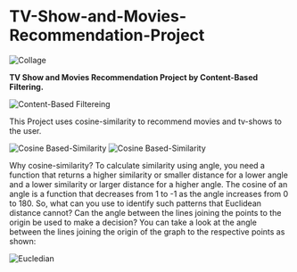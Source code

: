 # TV-Show-and-Movies-Recommendation-Project
![Collage](https://i.redd.it/128uj78z58m01.jpg)

**TV Show and Movies Recommendation Project by Content-Based Filtering.**

![Content-Based Filtereing](https://miro.medium.com/max/625/1*BME1JjIlBEAI9BV5pOO5Mg.png)


This Project uses cosine-similarity to recommend movies and tv-shows to the user.

![Cosine Based-Similarity](https://wikimedia.org/api/rest_v1/media/math/render/svg/1d94e5903f7936d3c131e040ef2c51b473dd071d)
![Cosine Based-Similarity](https://www.oreilly.com/library/view/statistics-for-machine/9781788295758/assets/2b4a7a82-ad4c-4b2a-b808-e423a334de6f.png)

Why cosine-similarity?
To calculate similarity using angle, you need a function that returns a higher similarity or smaller distance for a lower angle and a lower similarity or larger distance for a higher angle.
The cosine of an angle is a function that decreases from 1 to -1 as the angle increases from 0 to 180.
So, what can you use to identify such patterns that Euclidean distance cannot? Can the angle between the lines joining the points to the origin be used to make a decision? You can take a look at the angle between the lines joining the origin of the graph to the respective points as shown:

![Eucledian](https://files.realpython.com/media/cosine-similarity.76bcd5413eb8.jpg)


